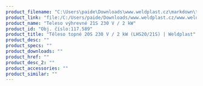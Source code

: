 ```yaml
---
product_filename: "C:\Users\paide\Downloads\www.weldplast.cz\markdown\teleso-topne-20s-230-v-2-kw-lhs2021s.md"
product_link: "file:/C:/Users/paide/Downloads/www.weldplast.cz/www.weldplast.cz/sk/teleso-topne-20s-230-v-2-kw-lhs2021s"
product_name: "Teleso výhrevné 21S 230 V / 2 kW"
product_id: "Obj. číslo:117.589"
product_title: "Těleso topné 20S 230 V / 2 kW (LHS20/21S) | Weldplast"
product_desc: ""
product_specs: ""
product_downloads: ""
product_href: ""
product_desc_2: ""
product_accessories: ""
product_similar: ""
---
```

